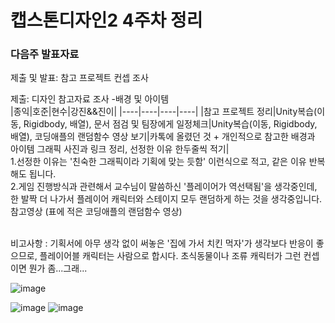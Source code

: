 <h1>캡스톤디자인2 4주차 정리</h1>

<h3>다음주 발표자료</h3>
제출 및 발표: 참고 프로젝트 컨셉 조사<br>

제출: 디자인 참고자료 조사 -배경 및 아이템<br>
|종익|호준|현수|강진&&진이|
|----|----|----|----|
|참고 프로젝트 정리|Unity복습(이동, Rigidbody, 배열), 문서 점검 및 팀장에게 일정체크|Unity복습(이동, Rigidbody, 배열), 코딩애플의 랜덤함수 영상 보기|카톡에 올렸던 것 + 개인적으로 참고한 배경과 아이템 그래픽 사진과 링크 정리, 선정한 이유 한두줄씩 적기|
<br>
1.선정한 이유는 '친숙한 그래픽이라 기획에 맞는 듯함' 이런식으로 적고, 같은 이유 반복해도 됩니다.<br>
2.게임 진행방식과 관련해서 교수님이 말씀하신 '플레이어가 역선택됨'을 생각중인데, 한 발짝 더 나가서 플레이어 캐릭터와 스테이지 모두 랜덤하게 하는 것을 생각중입니다. <br>
참고영상 <a hrf=": https://www.youtube.com/watch?v=DSBDQhsOmhs"> (표에 적은 코딩애플의 랜덤함수 영상)

<br>
비고사항 : 기획서에 아무 생각 없이 써놓은 '집에 가서 치킨 먹자'가 생각보다 반응이 좋으므로, 플레이어블 캐릭터는 사람으로 합시다.
초식동물이나 조류 캐릭터가 그런 컨셉이면 뭔가 좀...그래...

![image](https://github.com/Ogamdo/You-must-survive-office-worker-/assets/91306764/1ce4dbf6-c02f-4e3b-af71-71022e01b521)

![image](https://github.com/Ogamdo/You-must-survive-office-worker-/assets/91306764/fc48aa10-8740-48bc-a100-724164fdd458)
![image](https://github.com/Ogamdo/You-must-survive-office-worker-/assets/91306764/5e3b2f70-75dd-47cf-b283-708a57ce053e)
